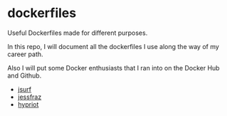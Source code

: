 # dockerfiles
Useful Dockerfiles made for different purposes.

In this repo, I will document all the dockerfiles I use along the way of my career path.

Also I will put some Docker enthusiasts that I ran into on the Docker Hub and Github.
-  [jsurf](https://registry.hub.docker.com/u/jsurf)
-  [jessfraz](https://hub.docker.com/u/jessfraz)
-  [hypriot](https://hub.docker.com/u/hypriot)
